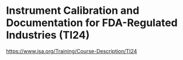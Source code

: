 # Instrument Calibration and Documentation for FDA-Regulated Industries (TI24)

https://www.isa.org/Training/Course-Description/TI24